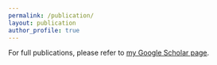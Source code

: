 ```yaml
---
permalink: /publication/
layout: publication
author_profile: true
---
```


For full publications, please refer to [my Google Scholar page](https://scholar.google.com/citations?user=DMbcS88AAAAJ&hl=en).
